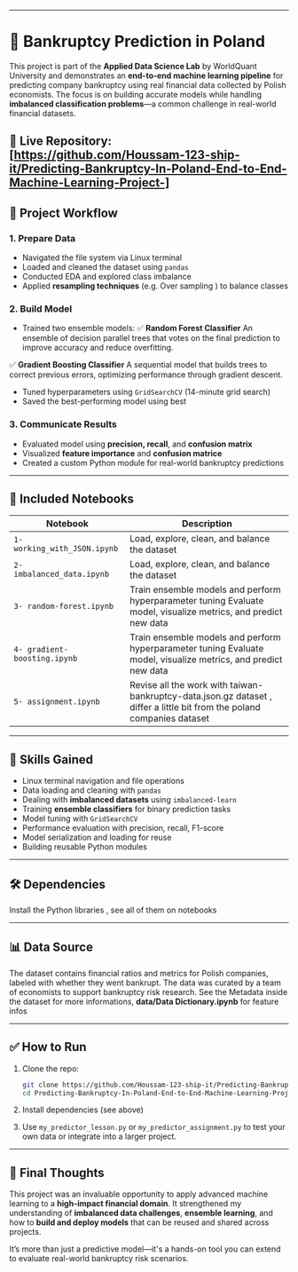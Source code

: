 
---

# 🏦 Bankruptcy Prediction in Poland

This project is part of the **Applied Data Science Lab** by WorldQuant University and demonstrates an **end-to-end machine learning pipeline** for predicting company bankruptcy using real financial data collected by Polish economists. The focus is on building accurate models while handling **imbalanced classification problems**—a common challenge in real-world financial datasets.

🔗 **Live Repository:** [https://github.com/Houssam-123-ship-it/Predicting-Bankruptcy-In-Poland-End-to-End-Machine-Learning-Project-]
---

## 📌 Project Workflow

### 1. **Prepare Data**

* Navigated the file system via Linux terminal
* Loaded and cleaned the dataset using `pandas`
* Conducted EDA and explored class imbalance
* Applied **resampling techniques** (e.g. Over sampling ) to balance classes 

### 2. **Build Model**

* Trained two ensemble models:
✅ **Random Forest Classifier**
An ensemble of decision parallel trees that votes on the final prediction to improve accuracy and reduce overfitting.

✅ **Gradient Boosting Classifier**
A sequential model that builds trees to correct previous errors, optimizing performance through gradient descent.
* Tuned hyperparameters using `GridSearchCV` (14-minute grid search)
* Saved the best-performing model using best

### 3. **Communicate Results**

* Evaluated model using **precision, recall**, and **confusion matrix**
* Visualized **feature importance** and **confusion matrice**
* Created a custom Python module for real-world bankruptcy predictions

---

## 📘 Included Notebooks

| Notebook                             | Description                                                                                                             |
| ------------------------------------ | --------------------------------------------------------------------------------------------------------------          |
| `1- working_with_JSON.ipynb`         | Load, explore, clean, and balance the dataset                                                                           |
| `2- imbalanced_data.ipynb`           |  Load, explore, clean, and balance the dataset                                                                          |
| `3- random-forest.ipynb`             | Train ensemble models and perform hyperparameter tuning Evaluate model, visualize metrics, and predict new data         |
| `4- gradient-boosting.ipynb`         | Train ensemble models and perform hyperparameter tuning Evaluate model, visualize metrics, and predict new data         |
| `5- assignment.ipynb`                | Revise all the work with taiwan-bankruptcy-data.json.gz dataset , differ a little bit from the poland companies dataset  |
---

## 🧠 Skills Gained

* Linux terminal navigation and file operations
* Data loading and cleaning with `pandas`
* Dealing with **imbalanced datasets** using `imbalanced-learn`
* Training **ensemble classifiers** for binary prediction tasks
* Model tuning with `GridSearchCV`
* Performance evaluation with precision, recall, F1-score
* Model serialization and loading for reuse
* Building reusable Python modules

---

## 🛠️ Dependencies

Install the Python libraries , see all of them on notebooks

---

## 📊 Data Source

The dataset contains financial ratios and metrics for Polish companies, labeled with whether they went bankrupt. The data was curated by a team of economists to support bankruptcy risk research. See the Metadata inside the dataset for more informations, **data/Data Dictionary.ipynb** for feature infos 

---

## ✅ How to Run

1. Clone the repo:

   ```bash
   git clone https://github.com/Houssam-123-ship-it/Predicting-Bankruptcy-In-Poland-End-to-End-Machine-Learning-Project-
   cd Predicting-Bankruptcy-In-Poland-End-to-End-Machine-Learning-Project-
   ```

2. Install dependencies (see above)


3. Use `my_predictor_lesson.py` or `my_predictor_assignment.py` to test your own data or integrate into a larger project.

---

## 🏁 Final Thoughts

This project was an invaluable opportunity to apply advanced machine learning to a **high-impact financial domain**. It strengthened my understanding of **imbalanced data challenges**, **ensemble learning**, and how to **build and deploy models** that can be reused and shared across projects.

It’s more than just a predictive model—it's a hands-on tool you can extend to evaluate real-world bankruptcy risk scenarios.


